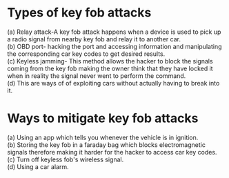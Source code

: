 # Types of key fob attacks
(a) Relay attack-A key fob attack happens when a device is used to pick up a radio signal from nearby key fob and relay it to another car.<br/>
(b) OBD port- hacking the port and accessing information and manipulating the corresponding car key codes to get desired results.<br/>
(c) Keyless jamming- This method allows the hacker to block the signals coming from the key fob making the owner think that they have locked it when in reality the signal never went to perform the command.<br/>
(d) This are ways of of exploiting cars without actually having to break into it.<br/>

# Ways to mitigate key fob attacks
(a) Using an app which tells you whenever the vehicle is in ignition.<br/>
(b) Storing the key fob in a faraday bag which blocks electromagnetic signals therefore making it harder for the hacker to access car key codes.<br/>
(c) Turn off keyless fob's wireless signal.<br/>
(d) Using a car alarm.<br/>
